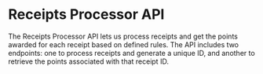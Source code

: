 # Receipts Processor API

The Receipts Processor API lets us process receipts and get the points awarded for each receipt based on defined rules. The API includes two endpoints: one to process receipts and generate a unique ID, and another to retrieve the points associated with that receipt ID.
